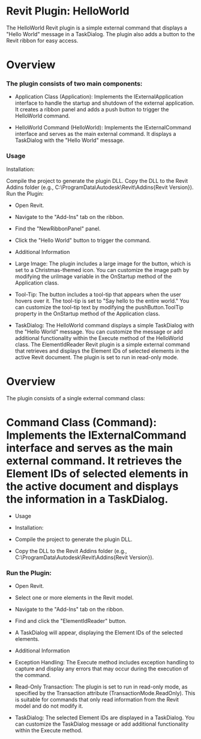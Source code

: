 # Revit Plugin: HelloWorld
The HelloWorld Revit plugin is a simple external command that displays a "Hello World" message in a TaskDialog. The plugin also adds a button to the Revit ribbon for easy access.

# Overview
### The plugin consists of two main components:

+ Application Class (Application): Implements the IExternalApplication interface to handle the startup and shutdown of the external application. It creates a ribbon panel and adds a push button to trigger the HelloWorld command.

+ HelloWorld Command (HelloWorld): Implements the IExternalCommand interface and serves as the main external command. It displays a TaskDialog with the "Hello World" message.

### Usage
Installation:

Compile the project to generate the plugin DLL.
Copy the DLL to the Revit Addins folder (e.g., C:\ProgramData\Autodesk\Revit\Addins{Revit Version}).
Run the Plugin:

+ Open Revit.
+ Navigate to the "Add-Ins" tab on the ribbon.
+ Find the "NewRibbonPanel" panel.
+ Click the "Hello World" button to trigger the command.
+ Additional Information
+ Large Image: The plugin includes a large image for the button, which is set to a Christmas-themed icon. You can customize the image path by modifying the uriImage variable in the OnStartup method of the Application class.

+ Tool-Tip: The button includes a tool-tip that appears when the user hovers over it. The tool-tip is set to "Say hello to the entire world." You can customize the tool-tip text by modifying the pushButton.ToolTip property in the OnStartup method of the Application class.

+ TaskDialog: The HelloWorld command displays a simple TaskDialog with the "Hello World" message. You can customize the message or add additional functionality within the Execute method of the HelloWorld class.
The ElementIdReader Revit plugin is a simple external command that retrieves and displays the Element IDs of selected elements in the active Revit document. The plugin is set to run in read-only mode.

# Overview
The plugin consists of a single external command class:

# Command Class (Command): Implements the IExternalCommand interface and serves as the main external command. It retrieves the Element IDs of selected elements in the active document and displays the information in a TaskDialog.
+ Usage
+ Installation:

+ Compile the project to generate the plugin DLL.
+ Copy the DLL to the Revit Addins folder (e.g., C:\ProgramData\Autodesk\Revit\Addins{Revit Version}).
### Run the Plugin:

+ Open Revit.
+ Select one or more elements in the Revit model.
+ Navigate to the "Add-Ins" tab on the ribbon.
+ Find and click the "ElementIdReader" button.
+ A TaskDialog will appear, displaying the Element IDs of the selected elements.
+ Additional Information
+ Exception Handling: The Execute method includes exception handling to capture and display any errors that may occur during the execution of the command.

+ Read-Only Transaction: The plugin is set to run in read-only mode, as specified by the Transaction attribute (TransactionMode.ReadOnly). This is suitable for commands that only read information from the Revit model and do not modify it.

+ TaskDialog: The selected Element IDs are displayed in a TaskDialog. You can customize the TaskDialog message or add additional functionality within the Execute method.
